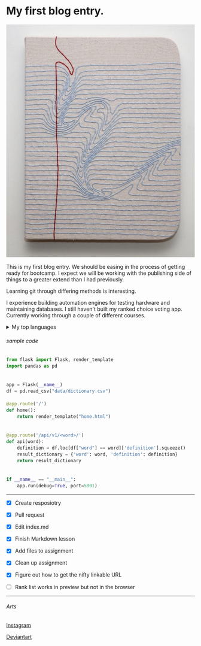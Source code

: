 <h1>My first blog entry.</h1>

![paper image](/img/PIC.jpg)

This is my first blog entry. We should be easing in the process of getting ready for bootcamp. I expect we will be working with the publishing side of things to a greater extend than I had previously. 

Learning git through differing methods is interesting. 

I experience building automation engines for testing hardware and maintaining databases. I still haven't built my ranked choice voting app. Currently working through a couple of different courses.


<details>
<summary>My top languages</summary>
  
| Rank | Languages |
|-----:|-----------|
|     1| Python    |
|     2| SQL       |
|     3| Javascript|
|     4| PHP       |

</details>

<h6>sample code</h6> 

``` python
from flask import Flask, render_template
import pandas as pd


app = Flask(__name__)
df = pd.read_csv("data/dictionary.csv")

@app.route('/')
def home():
    return render_template("home.html")


@app.route('/api/v1/<word>/')
def api(word):
    definition = df.loc[df["word"] == word]['definition'].squeeze()
    result_dictionary = {'word': word, 'definition': definition}
    return result_dictionary


if __name__ == "__main__":
    app.run(debug=True, port=5001)
```
---
- [x] Create resposiotry
- [x] Pull request
- [x] Edit index.md
- [x] Finish Markdown lesson
- [x] Add files to assignment
- [x] Clean up assignment
- [x] Figure out how to get the nifty linkable URL
- [ ] Rank list works in preview but not in the browser


---
<h6>Arts</h6>

[Instagram](https://www.instagram.com/mcdonnell.eoin/)

[Deviantart](https://www.deviantart.com/aliramojo)

